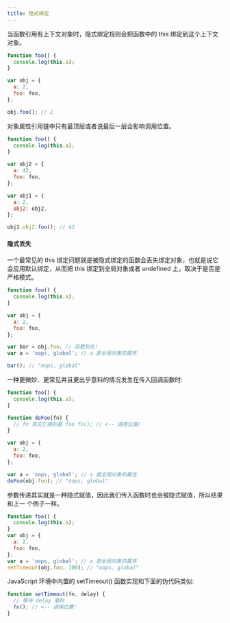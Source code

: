 ```yaml
---
title: 隐式绑定
---
```


当函数引用有上下文对象时，隐式绑定规则会把函数中的 this 绑定到这个上下文对象。

```js
function foo() {
  console.log(this.a);
}

var obj = {
  a: 2,
  foo: foo,
};

obj.foo(); // 2
```

对象属性引用链中只有最顶层或者说最后一层会影响调用位置。

```js
function foo() {
  console.log(this.a);
}

var obj2 = {
  a: 42,
  foo: foo,
};

var obj1 = {
  a: 2,
  obj2: obj2,
};

obj1.obj2.foo(); // 42
```

#### 隐式丢失

一个最常见的 this 绑定问题就是被隐式绑定的函数会丢失绑定对象，也就是说它会应用默认绑定，从而把 this 绑定到全局对象或者 undefined 上，取决于是否是严格模式。

```js
function foo() {
  console.log(this.a);
}

var obj = {
  a: 2,
  foo: foo,
};

var bar = obj.foo; // 函数别名!
var a = 'oops, global'; // a 是全局对象的属性

bar(); // "oops, global"
```

一种更微妙、更常见并且更出乎意料的情况发生在传入回调函数时:

```js
function foo() {
  console.log(this.a);
}

function doFoo(fn) {
  // fn 其实引用的是 foo fn(); // <-- 调用位置!
}

var obj = {
  a: 2,
  foo: foo,
};

var a = 'oops, global'; // a 是全局对象的属性
doFoo(obj.foo); // "oops, global"
```

参数传递其实就是一种隐式赋值，因此我们传入函数时也会被隐式赋值，所以结果和上一 个例子一样。

```js
function foo() {
  console.log(this.a);
}
var obj = {
  a: 2,
  foo: foo,
};
var a = 'oops, global'; // a 是全局对象的属性
setTimeout(obj.foo, 100); // "oops, global"
```

JavaScript 环境中内置的 setTimeout() 函数实现和下面的伪代码类似:

```js
function setTimeout(fn, delay) {
  // 等待 delay 毫秒
  fn(); // <-- 调用位置!
}
```
